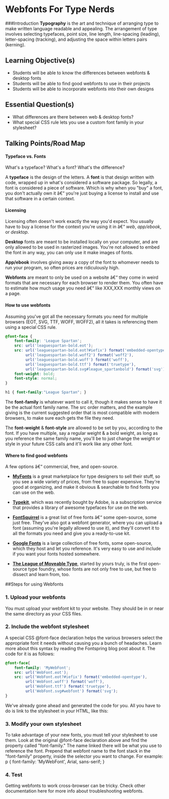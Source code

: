 
# Webfonts For Type Nerds
###Introduction
**Typography** is the art and technique of arranging type to make written language readable and appealing. The arrangement of type involves selecting typefaces, point size, line length, line-spacing (leading), letter-spacing (tracking), and adjusting the space within letters pairs (kerning).
## Learning Objective(s)
- Students will be able to know the differences between webfonts & desktop fonts
- Students will be able to find good webfonts to use in their projects
- Students will be able to incorporate webfonts into their own designs

## Essential Question(s)
- What differences are there between web & desktop fonts?
- What special CSS rule lets you use a custom font family in your stylesheet?

## Talking Points/Road Map

#### Typeface vs. Fonts

What's a typeface? What's a font? What's the difference?

A **typeface** is the design of the letters. A **font** is that design written with code, wrapped up in what's considered a software package. So legally, a font is considered a piece of software. Which is why when you "buy" a font, you don't actually own it â€“ you're just buying a license to install and use that software in a certain context.


#### Licensing

Licensing often doesn't work exactly the way you'd expect. You usually have to buy a license for the context you're using it in â€“ *web*, *app/ebook*, or *desktop*. 

**Desktop** fonts are meant to be installed locally on your computer, and are only allowed to be used in rasterized images. You're not allowed to embed the font in any way, you can only use it make images of fonts.

**App/ebook** involves giving away a copy of the font to whomever needs to run your program, so often prices are ridiculously high.

**Webfonts** are meant to only be used on a website â€“ they come in weird formats that are necessary for each browser to render them. You often have to estimate how much usage you need â€“ like XXX,XXX monthly views on a page.

#### How to use webfonts

Assuming you've got all the necessary formats you need for multiple browsers (EOT, SVG, TTF, WOFF, WOFF2), all it takes is referencing them using a special CSS rule.

```css
@font-face {
    font-family: 'League Spartan';
    src: url('leaguespartan-bold.eot');
    src: url('leaguespartan-bold.eot?#iefix') format('embedded-opentype'),
         url('leaguespartan-bold.woff2') format('woff2'),
         url('leaguespartan-bold.woff') format('woff'),
         url('leaguespartan-bold.ttf') format('truetype'),
         url('leaguespartan-bold.svg#league_spartanbold') format('svg');
    font-weight: bold;
    font-style: normal;
}

h1 { font-family:"League Spartan"; }
```

The **font-family** is whatever want to call it, though it makes sense to have it be the actual font family name. The src order matters, and the example giving is the current suggested order that is most compatible with modern browsers, to make sure each gets the file they need.

The **font-weight** & **font-style** are allowed to be set by you, according to the font. If you have multiple, say a regular weight & a bold weight, as long as you reference the same family name, you'll be to just change the weight or style in your future CSS calls and it'll work like any other font.

#### Where to find good webfonts

A few options â€“ commercial, free, and open-source.

- **[MyFonts](http://www.myfonts.com/)** is a great marketplace for type designers to sell their stuff, so you see a wide variety of prices, from free to super expensive. They're good at organizing, and make it obvious & searchable to find fonts you can use on the web.
- **[Typekit](https://typekit.com/)**, which was recently bought by Adobe, is a subscription service that provides a library of awesome typefaces for use on the web.

- **[FontSquirrel](http://www.fontsquirrel.com/)** is a great list of free fonts â€“ some open-source, some just free. They've also got a webfont generator, where you can upload a font (assuming you're legally allowed to use it), and they'll convert it to all the formats you need and give you a ready-to-use kit.
- **[Google Fonts]()** is a large collection of free fonts, some open-source, which they host and let you reference. It's very easy to use and include if you want your fonts hosted somewhere.

- **[The League of Moveable Type](https://www.theleagueofmoveabletype.com/)**, started by yours truly, is the first open-source type foundry, whose fonts are not only free to use, but free to dissect and learn from, too.

##Steps for using Webfonts
### 1. Upload your webfonts

You must upload your webfont kit to your website. They should be in or near the same directory as your CSS files.

### 2. Include the webfont stylesheet

A special CSS @font-face declaration helps the various browsers select the appropriate font it needs without causing you a bunch of headaches. Learn more about this syntax by reading the Fontspring blog post about it. The code for it is as follows:

```css
@font-face{ 
	font-family: 'MyWebFont';
	src: url('WebFont.eot');
	src: url('WebFont.eot?#iefix') format('embedded-opentype'),
	     url('WebFont.woff') format('woff'),
	     url('WebFont.ttf') format('truetype'),
	     url('WebFont.svg#webfont') format('svg');
}
```


We've already gone ahead and generated the code for you. All you have to do is link to the stylesheet in your HTML, like this:
<link rel="stylesheet" href="stylesheet.css" type="text/css" charset="utf-8" />

### 3. Modify your own stylesheet

To take advantage of your new fonts, you must tell your stylesheet to use them. Look at the original @font-face declaration above and find the property called "font-family." The name linked there will be what you use to reference the font. Prepend that webfont name to the font stack in the "font-family" property, inside the selector you want to change. For example:
p { font-family: 'MyWebFont', Arial, sans-serif; }

### 4. Test

Getting webfonts to work cross-browser can be tricky. Check other documentation here for more info about troubleshooting webfonts.
